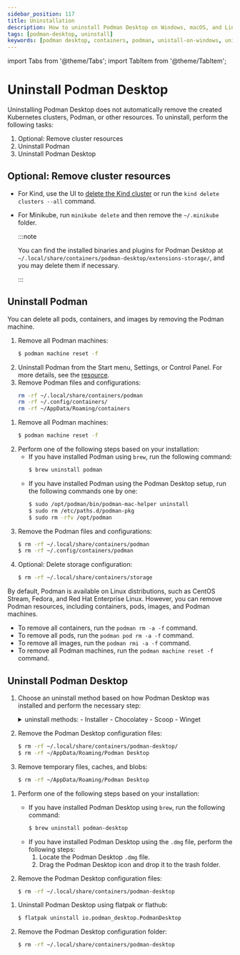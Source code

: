 ```yaml
---
sidebar_position: 117
title: Uninstallation
description: How to uninstall Podman Desktop on Windows, macOS, and Linux.
tags: [podman-desktop, uninstall]
keywords: [podman desktop, containers, podman, unistall-on-windows, unistall-on-macOS, uninstall-on-linux]
---
```


import Tabs from '@theme/Tabs';
import TabItem from '@theme/TabItem';

# Uninstall Podman Desktop

Uninstalling Podman Desktop does not automatically remove the created Kubernetes clusters, Podman, or other resources. To uninstall, perform the following tasks:

1. Optional: Remove cluster resources
1. Uninstall Podman
1. Uninstall Podman Desktop

## Optional: Remove cluster resources

- For Kind, use the UI to [delete the Kind cluster](/docs/kind/deleting-your-kind-cluster) or run the `kind delete clusters --all` command.
- For Minikube, run `minikube delete` and then remove the `~/.minikube` folder.

  :::note

  You can find the installed binaries and plugins for Podman Desktop at `~/.local/share/containers/podman-desktop/extensions-storage/`, and you may delete them if necessary.

  :::

## Uninstall Podman

<Tabs groupId="operating-systems">
<TabItem value="win" label="Windows" className="markdown">

You can delete all pods, containers, and images by removing the Podman machine.

1. Remove all Podman machines:
   ```sh
   $ podman machine reset -f
   ```
1. Uninstall Podman from the Start menu, Settings, or Control Panel. For more details, see the [resource](https://support.microsoft.com/en-us/windows/uninstall-or-remove-apps-and-programs-in-windows-4b55f974-2cc6-2d2b-d092-5905080eaf98).
1. Remove Podman files and configurations:
   ```sh
   rm -rf ~/.local/share/containers/podman
   rm -rf ~/.config/containers/
   rm -rf ~/AppData/Roaming/containers
   ```

</TabItem>
<TabItem value="macOS" label="macOS" className="markdown">

1. Remove all Podman machines:
   ```sh
   $ podman machine reset -f
   ```
1. Perform one of the following steps based on your installation:
   - If you have installed Podman using `brew`, run the following command:
     ```sh
     $ brew uninstall podman
     ```
   - If you have installed Podman using the Podman Desktop setup, run the following commands one by one:
     ```sh
     $ sudo /opt/podman/bin/podman-mac-helper uninstall
     $ sudo rm /etc/paths.d/podman-pkg
     $ sudo rm -rfv /opt/podman
     ```
1. Remove the Podman files and configurations:
   ```sh
   $ rm -rf ~/.local/share/containers/podman
   $ rm -rf ~/.config/containers/podman
   ```
1. Optional: Delete storage configuration:
   ```sh
   $ rm -rf ~/.local/share/containers/storage
   ```

</TabItem>
<TabItem value="linux" label="Linux" className="markdown">

By default, Podman is available on Linux distributions, such as CentOS Stream, Fedora, and Red Hat Enterprise Linux. However, you can remove Podman resources, including containers, pods, images, and Podman machines.

- To remove all containers, run the `podman rm -a -f` command.
- To remove all pods, run the `podman pod rm -a -f` command.
- To remove all images, run the `podman rmi -a -f` command.
- To remove all Podman machines, run the `podman machine reset -f` command.

</TabItem>
</Tabs>

## Uninstall Podman Desktop

<Tabs groupId="operating-systems">
<TabItem value="win" label="Windows" className="markdown">

1. Choose an uninstall method based on how Podman Desktop was installed and perform the necessary step:

   <details>
   <summary>
   uninstall methods:
   - Installer
   - Chocolatey
   - Scoop
   - Winget
   </summary>

   #### Installer

   - Uninstall Podman Desktop from the Start menu, Settings, or Control Panel. For more details, see the [resource](https://support.microsoft.com/en-us/windows/uninstall-or-remove-apps-and-programs-in-windows-4b55f974-2cc6-2d2b-d092-5905080eaf98).

   #### Chocolatey

   - Run the following command:

     ```shell-session
     > choco uninstall podman-desktop
     ```

   #### Scoop package manager for Windows

   - Run the following command:

     ```shell-session
     > scoop uninstall podman-desktop
     ```

   #### Winget

   - Run the following command:

     ```shell-session
     > winget uninstall -e --id RedHat.Podman-Desktop
     ```

   </details>

1. Remove the Podman Desktop configuration files:
   ```sh
   $ rm -rf ~/.local/share/containers/podman-desktop/
   $ rm -rf ~/AppData/Roaming/Podman Desktop
   ```
1. Remove temporary files, caches, and blobs:
   ```sh
   $ rm -rf ~/AppData/Roaming/Podman Desktop
   ```

</TabItem>
<TabItem value="macOS" label="macOS" className="markdown">

1. Perform one of the following steps based on your installation:

   - If you have installed Podman Desktop using `brew`, run the following command:
     ```sh
     $ brew uninstall podman-desktop
     ```
   - If you have installed Podman Desktop using the `.dmg` file, perform the following steps:
     1. Locate the Podman Desktop `.dmg` file.
     1. Drag the Podman Desktop icon and drop it to the trash folder.

1. Remove the Podman Desktop configuration files:
   ```sh
   $ rm -rf ~/.local/share/containers/podman-desktop
   ```

</TabItem>
<TabItem value="linux" label="Linux" className="markdown">

1. Uninstall Podman Desktop using flatpak or flathub:

   ```sh
   $ flatpak uninstall io.podman_desktop.PodmanDesktop
   ```

1. Remove the Podman Desktop configuration folder:
   ```sh
   $ rm -rf ~/.local/share/containers/podman-desktop
   ```

</TabItem>
</Tabs>
